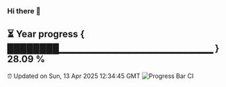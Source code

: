 ### Hi there 👋
⏳ Year progress { ████████▁▁▁▁▁▁▁▁▁▁▁▁▁▁▁▁▁▁▁▁▁▁ } 28.09 %
---
⏰ Updated on Sun, 13 Apr 2025 12:34:45 GMT
![Progress Bar CI](https://github.com/liununu/liununu/workflows/Progress%20Bar%20CI/badge.svg)
